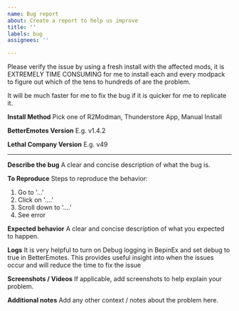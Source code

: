 ```yaml
---
name: Bug report
about: Create a report to help us improve
title: ''
labels: bug
assignees: ''

---
```


<!-- REMOVE THIS SECTION -->
Please verify the issue by using a fresh install with the affected mods, it is EXTREMELY TIME CONSUMING for me to install each and every modpack to figure out which of the tens to hundreds of are the problem.

It will be much faster for me to fix the bug if it is quicker for me to replicate it.
<!-- REMOVE THIS SECTION -->

**Install Method**
Pick one of R2Modman, Thunderstore App, Manual Install
<!-- Please note if you put Manual Install, and i can't reproduce the issue, i will most likely ask you to use a mod manager to verify it isn't an install problem -->

**BetterEmotes Version**
E.g. v1.4.2

**Lethal Company Version**
E.g. v49

---

**Describe the bug**
A clear and concise description of what the bug is.

**To Reproduce**
Steps to reproduce the behavior:
1. Go to '...'
2. Click on '....'
3. Scroll down to '....'
4. See error

**Expected behavior**
A clear and concise description of what you expected to happen.

**Logs**
It is very helpful to turn on Debug logging in BepinEx and set debug to true in BetterEmotes. This provides useful insight into when the issues occur and will reduce the time to fix the issue

**Screenshots / Videos**
If applicable, add screenshots to help explain your problem.

**Additional notes**
Add any other context / notes about the problem here.
